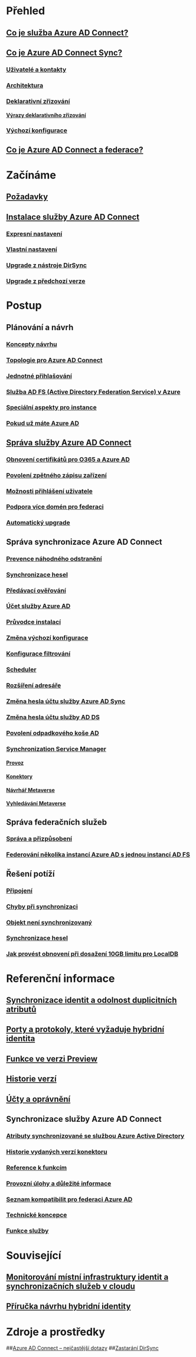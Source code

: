 # Přehled
## [Co je služba Azure AD Connect?](active-directory-aadconnect.md)
## [Co je Azure AD Connect Sync?](active-directory-aadconnectsync-whatis.md)
### [Uživatelé a kontakty](active-directory-aadconnectsync-understanding-users-and-contacts.md)
### [Architektura](active-directory-aadconnectsync-understanding-architecture.md)
### [Deklarativní zřizování](active-directory-aadconnectsync-understanding-declarative-provisioning.md)
#### [Výrazy deklarativního zřizování](active-directory-aadconnectsync-understanding-declarative-provisioning-expressions.md)
### [Výchozí konfigurace](active-directory-aadconnectsync-understanding-default-configuration.md)
## [Co je Azure AD Connect a federace?](active-directory-aadconnectfed-whatis.md)


# Začínáme
## [Požadavky](active-directory-aadconnect-prerequisites.md)
## [Instalace služby Azure AD Connect](active-directory-aadconnect-select-installation.md)
### [Expresní nastavení](active-directory-aadconnect-get-started-express.md)
### [Vlastní nastavení](active-directory-aadconnect-get-started-custom.md)
### [Upgrade z nástroje DirSync](active-directory-aadconnect-dirsync-upgrade-get-started.md)
### [Upgrade z předchozí verze](active-directory-aadconnect-upgrade-previous-version.md)


# Postup
## Plánování a návrh
### [Koncepty návrhu](active-directory-aadconnect-design-concepts.md)
### [Topologie pro Azure AD Connect](active-directory-aadconnect-topologies.md)
### [Jednotné přihlašování](active-directory-aadconnect-sso.md)
### [Služba AD FS (Active Directory Federation Service) v Azure](active-directory-aadconnect-azure-adfs.md)
### [Speciální aspekty pro instance](active-directory-aadconnect-instances.md)
### [Pokud už máte Azure AD](active-directory-aadconnect-existing-tenant.md)
## [Správa služby Azure AD Connect](active-directory-aadconnect-whats-next.md)
### [Obnovení certifikátů pro O365 a Azure AD](active-directory-aadconnect-o365-certs.md)
### [Povolení zpětného zápisu zařízení](active-directory-aadconnect-feature-device-writeback.md)
### [Možnosti přihlášení uživatele](active-directory-aadconnect-user-signin.md)
### [Podpora více domén pro federaci](active-directory-aadconnect-multiple-domains.md)
### [Automatický upgrade](active-directory-aadconnect-feature-automatic-upgrade.md)



## Správa synchronizace Azure AD Connect
### [Prevence náhodného odstranění](active-directory-aadconnectsync-feature-prevent-accidental-deletes.md)
### [Synchronizace hesel](active-directory-aadconnectsync-implement-password-synchronization.md)
### [Předávací ověřování](active-directory-aadconnect-pass-through-authentication.md)
### [Účet služby Azure AD](active-directory-aadconnectsync-howto-azureadaccount.md)
### [Průvodce instalací](active-directory-aadconnectsync-installation-wizard.md)
### [Změna výchozí konfigurace](active-directory-aadconnectsync-best-practices-changing-default-configuration.md)
### [Konfigurace filtrování](active-directory-aadconnectsync-configure-filtering.md)
### [Scheduler](active-directory-aadconnectsync-feature-scheduler.md)
### [Rozšíření adresáře](active-directory-aadconnectsync-feature-directory-extensions.md)

### [Změna hesla účtu služby Azure AD Sync](active-directory-aadconnectsync-change-serviceacct-pass.md)
### [Změna hesla účtu služby AD DS](active-directory-aadconnectsync-change-addsacct-pass.md)
### [Povolení odpadkového koše AD](active-directory-aadconnectsync-recycle-bin.md)

### [Synchronization Service Manager](active-directory-aadconnectsync-service-manager-ui.md)
#### [Provoz](active-directory-aadconnectsync-service-manager-ui-operations.md)
#### [Konektory](active-directory-aadconnectsync-service-manager-ui-connectors.md)
#### [Návrhář Metaverse](active-directory-aadconnectsync-service-manager-ui-mvdesigner.md)
#### [Vyhledávání Metaverse](active-directory-aadconnectsync-service-manager-ui-mvsearch.md)


## Správa federačních služeb
### [Správa a přizpůsobení](active-directory-aadconnect-federation-management.md)
### [Federování několika instancí Azure AD s jednou instancí AD FS](active-directory-aadconnectfed-single-adfs-multitenant-federation.md)


## Řešení potíží
### [Připojení](active-directory-aadconnect-troubleshoot-connectivity.md)
### [Chyby při synchronizaci](active-directory-aadconnect-troubleshoot-sync-errors.md)
### [Objekt není synchronizovaný](active-directory-aadconnectsync-troubleshoot-object-not-syncing.md)
### [Synchronizace hesel](active-directory-aadconnectsync-troubleshoot-password-synchronization.md)
### [Jak provést obnovení při dosažení 10GB limitu pro LocalDB](active-directory-aadconnect-recover-from-localdb-10gb-limit.md)

# Referenční informace
## [Synchronizace identit a odolnost duplicitních atributů](active-directory-aadconnectsyncservice-duplicate-attribute-resiliency.md)
## [Porty a protokoly, které vyžaduje hybridní identita](active-directory-aadconnect-ports.md)
## [Funkce ve verzi Preview](active-directory-aadconnect-feature-preview.md)
## [Historie verzí](active-directory-aadconnect-version-history.md)
## [Účty a oprávnění](active-directory-aadconnect-accounts-permissions.md)

## Synchronizace služby Azure AD Connect
### [Atributy synchronizované se službou Azure Active Directory](active-directory-aadconnectsync-attributes-synchronized.md)
### [Historie vydaných verzí konektoru](active-directory-aadconnectsync-connector-version-history.md)
### [Reference k funkcím](active-directory-aadconnectsync-functions-reference.md)
### [Provozní úlohy a důležité informace](active-directory-aadconnectsync-operations.md)
### [Seznam kompatibilit pro federaci Azure AD](active-directory-aadconnect-federation-compatibility.md)
### [Technické koncepce](active-directory-aadconnectsync-technical-concepts.md)
### [Funkce služby](active-directory-aadconnectsyncservice-features.md)




# Související
## [Monitorování místní infrastruktury identit a synchronizačních služeb v cloudu](../connect-health/active-directory-aadconnect-health.md)
## [Příručka návrhu hybridní identity](https://azure.microsoft.com/documentation/articles/active-directory-hybrid-identity-design-considerations-overview/)


# Zdroje a prostředky
##[Azure AD Connect – nejčastější dotazy](active-directory-aadconnect-faq.md)
##[Zastarání DirSync](active-directory-aadconnect-dirsync-deprecated.md)

